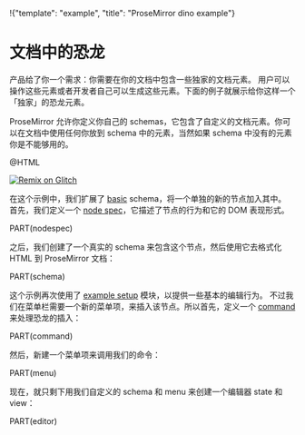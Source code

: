 !{"template": "example", "title": "ProseMirror dino example"}

# 文档中的恐龙

产品给了你一个需求：你需要在你的文档中包含一些独家的文档元素。
用户可以操作这些元素或者开发者自己可以生成这些元素。下面的例子就展示给你这样一个「独家」的恐龙元素。

ProseMirror 允许你定义你自己的 schemas，它包含了自定义的文档元素。你可以在文档中使用任何你放到 schema 中的元素，当然如果 schema 中没有的元素你是不能够用的。

@HTML

[![Remix on Glitch](https://cdn.glitch.com/2703baf2-b643-4da7-ab91-7ee2a2d00b5b%2Fremix-button.svg)](https://glitch.com/edit/#!/remix/prosemirror-demo-dino)

在这个示例中，我们扩展了 [basic](https://github.com/xheldon-prosemirror/prosemirror-schema-basic) schema，将一个单独的新的节点加入其中。
首先，我们定义一个 [node spec](##model.NodeSpec)，它描述了节点的行为和它的 DOM 表现形式。

PART(nodespec)

之后，我们创建了一个真实的 schema 来包含这个节点，然后使用它去格式化 HTML 到 ProseMirror 文档：

PART(schema)

这个示例再次使用了 [example setup](https://github.com/xheldon-prosemirror/prosemirror-example-setup) 模块，以提供一些基本的编辑行为。
不过我们在菜单栏需要一个新的菜单项，来插入该节点。所以首先，定义一个 [command](/docs/guide/#commands) 来处理恐龙的插入：

PART(command)

然后，新建一个菜单项来调用我们的命令：

PART(menu)

现在，就只剩下用我们自定义的 schema 和 menu 来创建一个编辑器 state 和 view： 

PART(editor)

